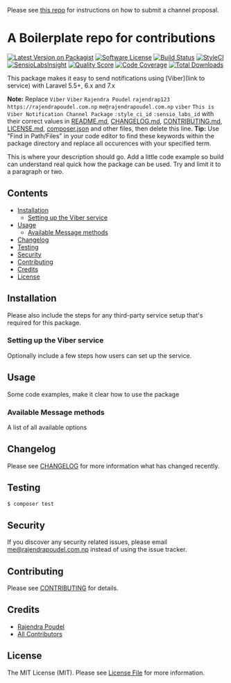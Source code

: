 Please see [this repo](https://github.com/laravel-notification-channels/channels) for instructions on how to submit a channel proposal.

# A Boilerplate repo for contributions

[![Latest Version on Packagist](https://img.shields.io/packagist/v/laravel-notification-channels/viber.svg?style=flat-square)](https://packagist.org/packages/laravel-notification-channels/viber)
[![Software License](https://img.shields.io/badge/license-MIT-brightgreen.svg?style=flat-square)](LICENSE.md)
[![Build Status](https://img.shields.io/travis/laravel-notification-channels/viber/master.svg?style=flat-square)](https://travis-ci.org/laravel-notification-channels/viber)
[![StyleCI](https://styleci.io/repos/:style_ci_id/shield)](https://styleci.io/repos/:style_ci_id)
[![SensioLabsInsight](https://img.shields.io/sensiolabs/i/:sensio_labs_id.svg?style=flat-square)](https://insight.sensiolabs.com/projects/:sensio_labs_id)
[![Quality Score](https://img.shields.io/scrutinizer/g/laravel-notification-channels/viber.svg?style=flat-square)](https://scrutinizer-ci.com/g/laravel-notification-channels/viber)
[![Code Coverage](https://img.shields.io/scrutinizer/coverage/g/laravel-notification-channels/viber/master.svg?style=flat-square)](https://scrutinizer-ci.com/g/laravel-notification-channels/viber/?branch=master)
[![Total Downloads](https://img.shields.io/packagist/dt/laravel-notification-channels/viber.svg?style=flat-square)](https://packagist.org/packages/laravel-notification-channels/viber)

This package makes it easy to send notifications using [Viber](link to service) with Laravel 5.5+, 6.x and 7.x

**Note:** Replace ```Viber``` ```Viber``` ```Rajendra Poudel``` ```rajendrap123``` ```https://rajendrapoudel.com.np``` ```me@rajendrapoudel.com.np``` ```viber``` ```This is Viber Notification Channel Package``` ```:style_ci_id``` ```:sensio_labs_id``` with their correct values in [README.md](README.md), [CHANGELOG.md](CHANGELOG.md), [CONTRIBUTING.md](CONTRIBUTING.md), [LICENSE.md](LICENSE.md), [composer.json](composer.json) and other files, then delete this line.
**Tip:** Use "Find in Path/Files" in your code editor to find these keywords within the package directory and replace all occurences with your specified term.

This is where your description should go. Add a little code example so build can understand real quick how the package can be used. Try and limit it to a paragraph or two.



## Contents

- [Installation](#installation)
	- [Setting up the Viber service](#setting-up-the-Viber-service)
- [Usage](#usage)
	- [Available Message methods](#available-message-methods)
- [Changelog](#changelog)
- [Testing](#testing)
- [Security](#security)
- [Contributing](#contributing)
- [Credits](#credits)
- [License](#license)


## Installation

Please also include the steps for any third-party service setup that's required for this package.

### Setting up the Viber service

Optionally include a few steps how users can set up the service.

## Usage

Some code examples, make it clear how to use the package

### Available Message methods

A list of all available options

## Changelog

Please see [CHANGELOG](CHANGELOG.md) for more information what has changed recently.

## Testing

``` bash
$ composer test
```

## Security

If you discover any security related issues, please email me@rajendrapoudel.com.np instead of using the issue tracker.

## Contributing

Please see [CONTRIBUTING](CONTRIBUTING.md) for details.

## Credits

- [Rajendra Poudel](https://github.com/rajendrap123)
- [All Contributors](../../contributors)

## License

The MIT License (MIT). Please see [License File](LICENSE.md) for more information.
